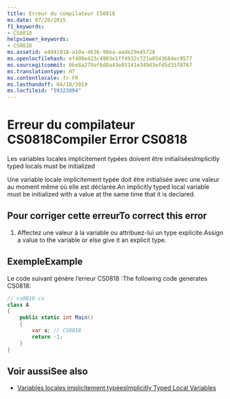 ```yaml
---
title: Erreur du compilateur CS0818
ms.date: 07/20/2015
f1_keywords:
- CS0818
helpviewer_keywords:
- CS0818
ms.assetid: e4941018-a10a-4636-98ea-aade29e45728
ms.openlocfilehash: ef408e423c4983e1ff4932c721a0543684ec0577
ms.sourcegitcommit: 0be8a279af6d8a43e03141e349d3efd5d35f8767
ms.translationtype: HT
ms.contentlocale: fr-FR
ms.lasthandoff: 04/18/2019
ms.locfileid: "59323094"
---
```

# <a name="compiler-error-cs0818"></a><span data-ttu-id="fb5ed-102">Erreur du compilateur CS0818</span><span class="sxs-lookup"><span data-stu-id="fb5ed-102">Compiler Error CS0818</span></span>
<span data-ttu-id="fb5ed-103">Les variables locales implicitement typées doivent être initialisées</span><span class="sxs-lookup"><span data-stu-id="fb5ed-103">Implicitly typed locals must be initialized</span></span>  
  
 <span data-ttu-id="fb5ed-104">Une variable locale implicitement typée doit être initialisée avec une valeur au moment même où elle est déclarée.</span><span class="sxs-lookup"><span data-stu-id="fb5ed-104">An implicitly typed local variable must be initialized with a value at the same time that it is declared.</span></span>  
  
## <a name="to-correct-this-error"></a><span data-ttu-id="fb5ed-105">Pour corriger cette erreur</span><span class="sxs-lookup"><span data-stu-id="fb5ed-105">To correct this error</span></span>  
  
1. <span data-ttu-id="fb5ed-106">Affectez une valeur à la variable ou attribuez-lui un type explicite.</span><span class="sxs-lookup"><span data-stu-id="fb5ed-106">Assign a value to the variable or else give it an explicit type.</span></span>  
  
## <a name="example"></a><span data-ttu-id="fb5ed-107">Exemple</span><span class="sxs-lookup"><span data-stu-id="fb5ed-107">Example</span></span>  
 <span data-ttu-id="fb5ed-108">Le code suivant génère l’erreur CS0818 :</span><span class="sxs-lookup"><span data-stu-id="fb5ed-108">The following code generates CS0818:</span></span>  
  
```csharp  
// cs0818.cs  
class A  
{  
    public static int Main()  
    {  
        var a; // CS0818  
        return -1;  
    }  
}  
```  
  
## <a name="see-also"></a><span data-ttu-id="fb5ed-109">Voir aussi</span><span class="sxs-lookup"><span data-stu-id="fb5ed-109">See also</span></span>

- [<span data-ttu-id="fb5ed-110">Variables locales implicitement typées</span><span class="sxs-lookup"><span data-stu-id="fb5ed-110">Implicitly Typed Local Variables</span></span>](../../csharp/programming-guide/classes-and-structs/implicitly-typed-local-variables.md)
